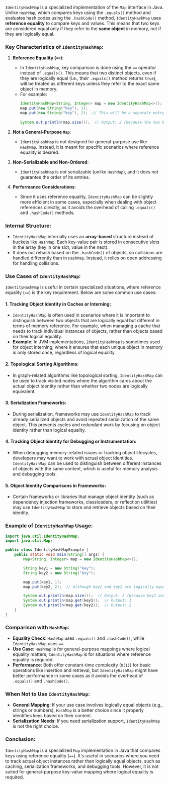 `IdentityHashMap` is a specialized implementation of the `Map` interface in Java. Unlike `HashMap`, which compares keys using the `.equals()` method and evaluates hash codes using the `.hashCode()` method, `IdentityHashMap` uses **reference equality** to compare keys and values. This means that two keys are considered equal only if they refer to the **same object** in memory, not if they are logically equal.

### Key Characteristics of `IdentityHashMap`:
1. **Reference Equality (`==`)**:
    - In `IdentityHashMap`, key comparison is done using the `==` operator instead of `.equals()`. This means that two distinct objects, even if they are logically equal (i.e., their `.equals()` method returns `true`), will be treated as different keys unless they refer to the exact same object in memory.
    - For example:
      ```java
      IdentityHashMap<String, Integer> map = new IdentityHashMap<>();
      map.put(new String("key"), 1);
      map.put(new String("key"), 2);  // This will be a separate entry.
 
      System.out.println(map.size());  // Output: 2 (because the two keys are different objects)
      ```

2. **Not a General-Purpose `Map`**:
    - `IdentityHashMap` is not designed for general-purpose use like `HashMap`. Instead, it is meant for specific scenarios where reference equality is desired.

3. **Non-Serializable and Non-Ordered**:
    - `IdentityHashMap` is not serializable (unlike `HashMap`), and it does not guarantee the order of its entries.

4. **Performance Considerations**:
    - Since it uses reference equality, `IdentityHashMap` can be slightly more efficient in some cases, especially when dealing with object references directly, as it avoids the overhead of calling `.equals()` and `.hashCode()` methods.

### Internal Structure:
- `IdentityHashMap` internally uses an **array-based** structure instead of buckets like `HashMap`. Each key-value pair is stored in consecutive slots in the array (key in one slot, value in the next).
- It does not rehash based on the `.hashCode()` of objects, so collisions are handled differently than in `HashMap`. Instead, it relies on open addressing for handling collisions.

### Use Cases of `IdentityHashMap`:
`IdentityHashMap` is useful in certain specialized situations, where reference equality (`==`) is the key requirement. Below are some common use cases:

#### 1. **Tracking Object Identity in Caches or Interning**:
- `IdentityHashMap` is often used in scenarios where it is important to distinguish between two objects that are logically equal but different in terms of memory reference. For example, when managing a cache that needs to track individual instances of objects, rather than objects based on their logical equality.
- **Example**: In JVM implementations, `IdentityHashMap` is sometimes used for object interning, where it ensures that each unique object in memory is only stored once, regardless of logical equality.

#### 2. **Topological Sorting Algorithms**:
- In graph-related algorithms like topological sorting, `IdentityHashMap` can be used to track visited nodes where the algorithm cares about the actual object identity rather than whether two nodes are logically equivalent.

#### 3. **Serialization Frameworks**:
- During serialization, frameworks may use `IdentityHashMap` to track already serialized objects and avoid repeated serialization of the same object. This prevents cycles and redundant work by focusing on object identity rather than logical equality.

#### 4. **Tracking Object Identity for Debugging or Instrumentation**:
- When debugging memory-related issues or tracking object lifecycles, developers may want to work with actual object identities. `IdentityHashMap` can be used to distinguish between different instances of objects with the same content, which is useful for memory analysis and debugging tools.

#### 5. **Object Identity Comparisons in Frameworks**:
- Certain frameworks or libraries that manage object identity (such as dependency injection frameworks, classloaders, or reflection utilities) may use `IdentityHashMap` to store and retrieve objects based on their identity.

### Example of `IdentityHashMap` Usage:
```java
import java.util.IdentityHashMap;
import java.util.Map;

public class IdentityHashMapExample {
    public static void main(String[] args) {
        Map<String, Integer> map = new IdentityHashMap<>();

        String key1 = new String("key");
        String key2 = new String("key");

        map.put(key1, 1);
        map.put(key2, 2);  // Although key1 and key2 are logically equal, they are different objects.

        System.out.println(map.size());  // Output: 2 (because key1 and key2 are different objects)
        System.out.println(map.get(key1));  // Output: 1
        System.out.println(map.get(key2));  // Output: 2
    }
}
```

### Comparison with `HashMap`:
- **Equality Check**: `HashMap` uses `.equals()` and `.hashCode()`, while `IdentityHashMap` uses `==`.
- **Use Case**: `HashMap` is for general-purpose mappings where logical equality matters; `IdentityHashMap` is for situations where reference equality is required.
- **Performance**: Both offer constant-time complexity (`O(1)`) for basic operations like insertion and retrieval, but `IdentityHashMap` might have better performance in some cases as it avoids the overhead of `.equals()` and `.hashCode()`.

### When Not to Use `IdentityHashMap`:
- **General Mapping**: If your use case involves logically equal objects (e.g., strings or numbers), `HashMap` is a better choice since it properly identifies keys based on their content.
- **Serialization Needs**: If you need serialization support, `IdentityHashMap` is not the right choice.

### Conclusion:
`IdentityHashMap` is a specialized `Map` implementation in Java that compares keys using reference equality (`==`). It's useful in scenarios where you need to track actual object instances rather than logically equal objects, such as caching, serialization frameworks, and debugging tools. However, it is not suited for general-purpose key-value mapping where logical equality is required.